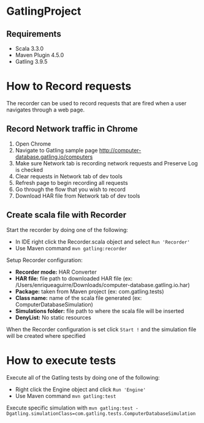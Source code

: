 # GatlingProject

## Requirements

- Scala 3.3.0
- Maven Plugin 4.5.0
- Gatling 3.9.5

# How to Record requests

The recorder can be used to record requests that are fired when a user navigates through a web page.

## Record Network traffic in Chrome
1. Open Chrome
2. Navigate to Gatling sample page http://computer-database.gatling.io/computers
3. Make sure Network tab is recording network requests and Preserve Log is checked
4. Clear requests in Network tab of dev tools
5. Refresh page to begin recording all requests
6. Go through the flow that you wish to record
7. Download HAR file from Network tab of dev tools

## Create scala file with Recorder

Start the recorder by doing one of the following:
- In IDE right click the Recorder.scala object and select `Run 'Recorder'`
- Use Maven command `mvn gatling:recorder`

Setup Recorder configuration:
- **Recorder mode:** HAR Converter
- **HAR file:** file path to downloaded HAR file (ex: /Users/enriqueaguirre/Downloads/computer-database.gatling.io.har)
- **Package:** taken from Maven project (ex: com.gatling.tests)
- **Class name:** name of the scala file generated (ex: ComputerDatabaseSimulation)
- **Simulations folder:** file path to where the scala file will be inserted
- **DenyList:** No static resources

When the Recorder configuration is set click `Start !` and the simulation file will be created where specified

# How to execute tests

Execute all of the Gatling tests by doing one of the following:
- Right click the Engine object and click `Run 'Engine'`
- Use Maven command `mvn gatling:test`

Execute specific simulation with `mvn gatling:test -Dgatling.simulationClass=com.gatling.tests.ComputerDatabaseSimulation`
